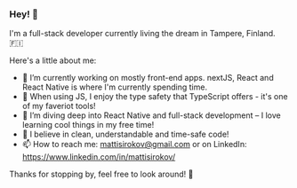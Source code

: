 ### Hey! 👋

I'm a full-stack developer currently living the dream in Tampere, Finland. 🇫🇮

Here's a little about me:

- 🔭 I’m currently working on mostly front-end apps. nextJS, React and React Native is where I'm currently spending time.
- 🦺 When using JS, I enjoy the type safety that TypeScript offers - it's one of my faveriot tools!
- 🌱 I’m diving deep into React Native and full-stack development – I love learning cool things in my free time!
- 💬 I believe in clean, understandable and time-safe code!
- 📫 How to reach me: mattisirokov@gmail.com or on LinkedIn: https://www.linkedin.com/in/mattisirokov/

Thanks for stopping by, feel free to look around! 🚀
